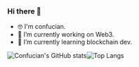 ### Hi there 👋

<!--
**Confucian-e/Confucian-e** is a ✨ _special_ ✨ repository because its `README.md` (this file) appears on your GitHub profile.

Here are some ideas to get you started:

- 🔭 I’m currently working on ...
- 🌱 I’m currently learning ...
- 👯 I’m looking to collaborate on ...
- 🤔 I’m looking for help with ...
- 💬 Ask me about ...
- 📫 How to reach me: ...
- 😄 Pronouns: ...
- ⚡ Fun fact: ...
-->

- 🤓 I'm confucian.
- 🔭 I’m currently working on Web3.
- 🌱 I’m currently learning blockchain dev.

![Confucian's GitHub stats](https://github-readme-stats.vercel.app/api?username=Confucian-e&count_private=true&show_icons=true&theme=tokyonight)![Top Langs](https://github-readme-stats.vercel.app/api/top-langs/?username=Confucian-e&count_private=true&show_icons=true&theme=tokyonight)